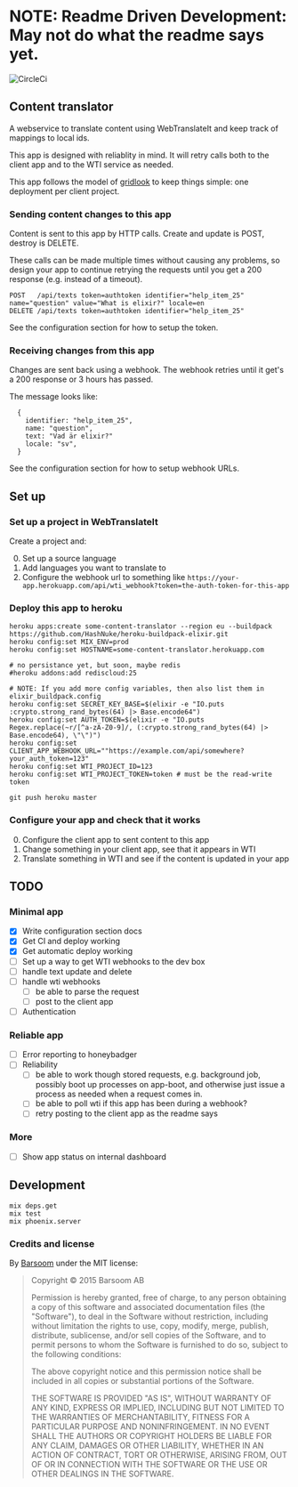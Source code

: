 # NOTE: Readme Driven Development: May not do what the readme says yet.

![CircleCi](https://circleci.com/gh/barsoom/content_translator.svg?style=shield)

## Content translator

A webservice to translate content using WebTranslateIt and keep track of mappings to local ids.

This app is designed with reliablity in mind. It will retry calls both to the client app and to the WTI service as needed.

This app follows the model of [gridlook](https://github.com/barsoom/gridlook) to keep things simple: one deployment per client project.

### Sending content changes to this app

Content is sent to this app by HTTP calls. Create and update is POST, destroy is DELETE.

These calls can be made multiple times without causing any problems, so design your app to continue retrying the requests until you get a 200 response (e.g. instead of a timeout).

    POST   /api/texts token=authtoken identifier="help_item_25" name="question" value="What is elixir?" locale=en
    DELETE /api/texts token=authtoken identifier="help_item_25"

See the configuration section for how to setup the token.

### Receiving changes from this app

Changes are sent back using a webhook. The webhook retries until it get's a 200 response or 3 hours has passed.

The message looks like:

      {
        identifier: "help_item_25",
        name: "question",
        text: "Vad är elixir?"
        locale: "sv",
      }

See the configuration section for how to setup webhook URLs.


## Set up

### Set up a project in WebTranslateIt

Create a project and:

0. Set up a source language
0. Add languages you want to translate to
0. Configure the webhook url to something like `https://your-app.herokuapp.com/api/wti_webhook?token=the-auth-token-for-this-app`

### Deploy this app to heroku

    heroku apps:create some-content-translator --region eu --buildpack https://github.com/HashNuke/heroku-buildpack-elixir.git
    heroku config:set MIX_ENV=prod
    heroku config:set HOSTNAME=some-content-translator.herokuapp.com

    # no persistance yet, but soon, maybe redis
    #heroku addons:add rediscloud:25

    # NOTE: If you add more config variables, then also list them in elixir_buildpack.config
    heroku config:set SECRET_KEY_BASE=$(elixir -e "IO.puts :crypto.strong_rand_bytes(64) |> Base.encode64")
    heroku config:set AUTH_TOKEN=$(elixir -e "IO.puts Regex.replace(~r/[^a-zA-Z0-9]/, (:crypto.strong_rand_bytes(64) |> Base.encode64), \"\")")
    heroku config:set CLIENT_APP_WEBHOOK_URL=""https://example.com/api/somewhere?your_auth_token=123"
    heroku config:set WTI_PROJECT_ID=123
    heroku config:set WTI_PROJECT_TOKEN=token # must be the read-write token

    git push heroku master

### Configure your app and check that it works

0. Configure the client app to sent content to this app
0. Change something in your client app, see that it appears in WTI
0. Translate something in WTI and see if the content is updated in your app

## TODO

### Minimal app

- [x] Write configuration section docs
- [x] Get CI and deploy working
- [x] Get automatic deploy working
- [ ] Set up a way to get WTI webhooks to the dev box
- [ ] handle text update and delete
- [ ] handle wti webhooks
  - [ ] be able to parse the request
  - [ ] post to the client app
- [ ] Authentication

### Reliable app

- [ ] Error reporting to honeybadger
- [ ] Reliability
  - [ ] be able to work though stored requests, e.g. background job, possibly boot up processes on app-boot, and otherwise just issue a process as needed when a request comes in.
  - [ ] be able to poll wti if this app has been during a webhook?
  - [ ] retry posting to the client app as the readme says

### More

- [ ] Show app status on internal dashboard

## Development

    mix deps.get
    mix test
    mix phoenix.server

### Credits and license

By [Barsoom](http://barsoom.se) under the MIT license:

>  Copyright © 2015 Barsoom AB
>
>  Permission is hereby granted, free of charge, to any person obtaining a copy
>  of this software and associated documentation files (the "Software"), to deal
>  in the Software without restriction, including without limitation the rights
>  to use, copy, modify, merge, publish, distribute, sublicense, and/or sell
>  copies of the Software, and to permit persons to whom the Software is
>  furnished to do so, subject to the following conditions:
>
>  The above copyright notice and this permission notice shall be included in
>  all copies or substantial portions of the Software.
>
>  THE SOFTWARE IS PROVIDED "AS IS", WITHOUT WARRANTY OF ANY KIND, EXPRESS OR
>  IMPLIED, INCLUDING BUT NOT LIMITED TO THE WARRANTIES OF MERCHANTABILITY,
>  FITNESS FOR A PARTICULAR PURPOSE AND NONINFRINGEMENT. IN NO EVENT SHALL THE
>  AUTHORS OR COPYRIGHT HOLDERS BE LIABLE FOR ANY CLAIM, DAMAGES OR OTHER
>  LIABILITY, WHETHER IN AN ACTION OF CONTRACT, TORT OR OTHERWISE, ARISING FROM,
>  OUT OF OR IN CONNECTION WITH THE SOFTWARE OR THE USE OR OTHER DEALINGS IN
>  THE SOFTWARE.
